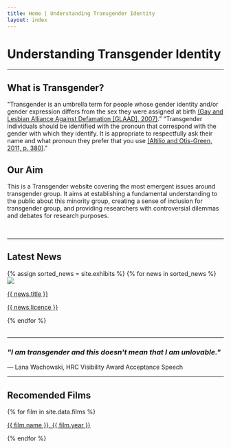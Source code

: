```yaml
---
title: Home | Understanding Transgender Identity
layout: index
---
```


<div class="heading">
    <h1> Understanding Transgender Identity</h1>
</div>

<hr>

<div class="paracontainer">
    <div class="subheading">
        <h2> What is Transgender? </h2>
        <p>"Transgender is an umbrella term for people whose gender identity and/or gender expression differs from the sex they were assigned at birth <a class="citation" href="https://www.glaad.org/reference/transgender">(Gay and Lesbian Alliance Against Defamation [GLAAD], 2007)</a>.”  “Transgender individuals should be identified with the pronoun that correspond with the gender with which they identify. It is appropriate to respectfully ask their name and what pronoun they prefer that you use <a class="citation" href="https://books.google.com/books?hl=en&lr=&id=XS3XJL_RGIgC&oi=fnd&pg=PP1&dq=Altilio,+Terry%3B+Otis-Green,+Shirley+(2011).+Oxford+Textbook+of+Palliative+Social+Work.+Oxford+University+Press.+p.+380.&ots=ak946C8Tcx&sig=ZK8zOWrvE99ZOQB2ZUVTUdUf1MM">(Altilio and Otis-Green, 2011, p. 380)</a>."</p>
    </div>
     <div class="subheading">
        <h2> Our Aim </h2>
        <p>This is a Transgender website covering the most emergent issues around transgender group. It aims at establishing a fundamental understanding to the public about this minority group, creating a sense of inclusion for transgender group, and providing researchers with controversial dilemmas and debates for research purposes.</p>
     </div>
</div>
<br>
<hr>

<div class="subheading1">
    <h2> Latest News </h2>
</div>

<div id = "news-container">
  {% assign sorted_news = site.exhibits %}
  {% for news in sorted_news %}
    <div class = "news-cell">
      <a class="news-image" href = "{{ news.news-url }}"><img src="{{ news.image-url }}" class="news-picture"></a>
      <br>
      <p><a class="citation" href = "{{ news.news-url }}">{{ news.title }}</a></p>
      <p><a href="{{ news.licence-url }}">{{ news.licence }}</a></p>
    </div>
  {% endfor %}
</div>
<br>
<hr>

<div class="subheading1">
    <h3> <i>"I am transgender and this doesn't mean that I am unlovable."</i> </h3>
    <p> — Lana Wachowski, HRC Visibility Award Acceptance Speech </p>
</div>
<hr>


<div class="subheading1">
    <h2> Recomended Films </h2>
</div>

<div class="defaultcontainer">
    {% for film in site.data.films %}
    <p><a href="{{ film.homepage }}">{{ film.name }}, {{ film.year }}</a></p>
    {% endfor %}
</div>

